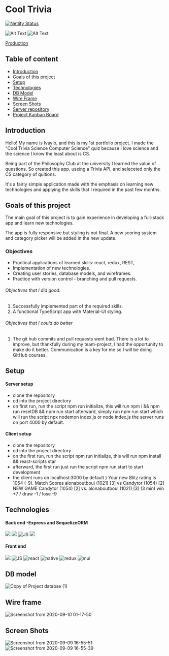# Cool Trivia

[![Netlify Status](https://api.netlify.com/api/v1/badges/b942ebe7-0e49-47c5-b84c-59aa49768789/deploy-status)](https://app.netlify.com/sites/cool-trivia-quizer/deploys)
 
![Alt Text](https://media.giphy.com/media/5uIBpDiQMC9uGPpfZF/giphy.gif)
![Alt Text](https://media.giphy.com/media/XnFF3zH1WhqtISj9NS/giphy.gif)

[Production](https://cool-trivia-quizer.netlify.app/)

## **Table of content**
- [Introduction](#Introduction)
- [Goals of this project](#Goals-of-this-project)
- [Setup](#Setup)
- [Technologies](#Technologies)
- [DB Model](#DB-model)
- [Wire Frame](#Wire-frame)
- [Screen Shots](#Screen-shots)
- [Server repository](https://github.com/mayallzObject/cool-trivia-back)
- [Project Kanban Board](https://github.com/mayallzObject/cool-trivia-front/projects/1)





## **Introduction**
Hello!
   My name is Ivaylo, and this is my 1st portfolio project.
I made the "Cool Trivia Science Computer Science" quiz because I love science and the science I know the least about is CS. 

  Being part of the Philosophy Club at the university I learned the value of questions. So created this app. useing a Trivia API, 
and seleceted only the CS category of quitions. 

  It's a fairly simple application made with the emphasis on learning new technologies and applying the skills that I required in the past 
few months.
  
  
  

##  **Goals of this project**
The main goal of this project is to gain experience in developing a full-stack app and learn new technologies.

The app is fully responsive but styling is not final. 
A new scoring system and category picker will be added in the new update.

### Objectives 
   - Practical applications of learned skills: react, redux, REST, 
   - Implementation of new technologies.
   - Creating user stories, database models, and wireframes.
   - Practice with version control - branching and pull requests.
  
  
###### Objectives that I did good. 
   1. Successfully implemented part of the required skills.
   2. A functional TypeScript app with Material-UI styling.
   
   
###### Objectives that I could do better 
   1. The git hub commits and pull requests went bad. 
   There is a lot to improve, but thankfully during my team-project, I had the opportunity to make do it better.
   Communication is a key for me so I will be doing GitHub courses.

## **Setup**
#### Server setup
- clone the repository
- cd into the project directory
- on first run, run the script npm run initialize, this will run npm i && npm run resetDB && npm run start
afterward, simply run npm run start which will run the script npx nodemon index.js or node index.js
the server runs on port 4000 by default.


#### Client setup

- clone the repository
- cd into the project directory
- on the first run, run the script npm run initialize, this will run npm install && react-scripts star
- afterward, the first run just run the script npm run start to start development
- the client runs on localhost:3000 by default
)
Your new Blitz rating is 1054 (-9).
Match Scores alonaboutboul (1021) [3] vs Candytor (1054) [2]
NEW GAME
Candytor (1054) [2] vs. alonaboutboul (1021) [3] (3 min)
win +7 / draw -1 / lose -9
## **Technologies**

#### Back end -Express and SequelizeORM
  <img            
           src="https://img.icons8.com/nolan/96/api-settings.png"
          />
                  <img 
                    src="https://img.icons8.com/color/96/000000/nodejs.png"
                  />
                  <img
                    src="https://img.icons8.com/color/96/000000/javascript.png"
                    alt="JS"
                  />
                  <img src="https://img.icons8.com/color/96/000000/postgreesql.png"/>


#### Front end
 <img 
           src="https://img.icons8.com/color/96/000000/nodejs.png"
          />
                  <img
                    src="https://img.icons8.com/color/96/000000/javascript.png"
                    alt="JS"
                  />
                  <img
                    src="https://img.icons8.com/color/96/000000/typescript.png"
                    alt="react"
                  />
                  <img
                    src="https://img.icons8.com/nolan/96/react-native.png"
                    alt="native"
                  />
                  <img
                    src="https://img.icons8.com/color/96/000000/redux.png"
                    alt="redux"
                  />
                  <img
                    src="https://img.icons8.com/color/96/000000/material-ui.png"
                    alt="mui"
                  />
                  
## **DB model**                  
![Copy of Project databse  (1)](https://user-images.githubusercontent.com/66206483/92661749-934a7700-f2fd-11ea-8a86-2d8be33fe21b.png)

## **Wire frame** 
![Screenshot from 2020-09-10 01-17-50](https://user-images.githubusercontent.com/66206483/92664147-816bd280-f303-11ea-82bb-0b90c98ebaa3.png)
             
                  
 ## **Screen Shots**
![Screenshot from 2020-09-09 16-55-51](https://user-images.githubusercontent.com/66206483/92615652-a0e00c80-f2bd-11ea-82d5-1fb6f6fca7ee.png)
![Screenshot from 2020-09-09 16-55-39](https://user-images.githubusercontent.com/66206483/92615674-a6d5ed80-f2bd-11ea-849a-51faf3639967.png)




